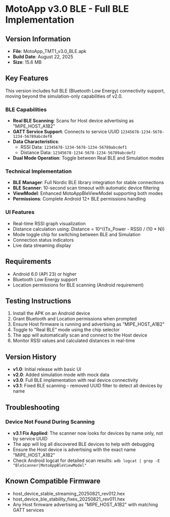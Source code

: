 # MotoApp v3.0 BLE - Full BLE Implementation

## Version Information
- **File**: MotoApp_TMT1_v3.0_BLE.apk
- **Build Date**: August 22, 2025
- **Size**: 15.6 MB

## Key Features
This version includes full BLE (Bluetooth Low Energy) connectivity support, moving beyond the simulation-only capabilities of v2.0.

### BLE Capabilities
- **Real BLE Scanning**: Scans for Host device advertising as "MIPE_HOST_A1B2"
- **GATT Service Support**: Connects to service UUID `12345678-1234-5678-1234-56789abcdef0`
- **Data Characteristics**:
  - RSSI Data: `12345678-1234-5678-1234-56789abcdef1`
  - Distance Data: `12345678-1234-5678-1234-56789abcdef2`
- **Dual Mode Operation**: Toggle between Real BLE and Simulation modes

### Technical Implementation
- **BLE Manager**: Full Nordic BLE library integration for stable connections
- **BLE Scanner**: 10-second scan timeout with automatic device filtering
- **ViewModel**: Enhanced MotoAppBleViewModel supporting both modes
- **Permissions**: Complete Android 12+ BLE permissions handling

### UI Features
- Real-time RSSI graph visualization
- Distance calculation using: Distance = 10^((Tx_Power - RSSI) / (10 * N))
- Mode toggle chip for switching between BLE and Simulation
- Connection status indicators
- Live data streaming display

## Requirements
- Android 6.0 (API 23) or higher
- Bluetooth Low Energy support
- Location permissions for BLE scanning (Android requirement)

## Testing Instructions
1. Install the APK on an Android device
2. Grant Bluetooth and Location permissions when prompted
3. Ensure Host firmware is running and advertising as "MIPE_HOST_A1B2"
4. Toggle to "Real BLE" mode using the chip selector
5. The app will automatically scan and connect to the Host device
6. Monitor RSSI values and calculated distances in real-time

## Version History
- **v1.0**: Initial release with basic UI
- **v2.0**: Added simulation mode with mock data
- **v3.0**: Full BLE implementation with real device connectivity
- **v3.1**: Fixed BLE scanning - removed UUID filter to detect all devices by name

## Troubleshooting

### Device Not Found During Scanning
- **v3.1 Fix Applied**: The scanner now looks for devices by name only, not by service UUID
- The app will log all discovered BLE devices to help with debugging
- Ensure the Host device is advertising with the exact name "MIPE_HOST_A1B2"
- Check Android logcat for detailed scan results: `adb logcat | grep -E "BleScanner|MotoAppBleViewModel"`

## Known Compatible Firmware
- host_device_stable_streaming_20250821_rev012.hex
- host_device_ble_stability_fixes_20250821_rev011.hex
- Any Host firmware advertising as "MIPE_HOST_A1B2" with matching GATT services
